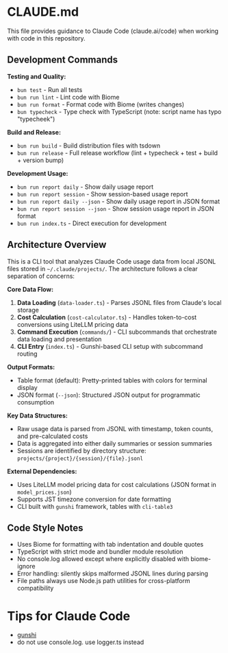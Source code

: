 # CLAUDE.md

This file provides guidance to Claude Code (claude.ai/code) when working with code in this repository.

## Development Commands

**Testing and Quality:**
- `bun test` - Run all tests
- `bun run lint` - Lint code with Biome
- `bun run format` - Format code with Biome (writes changes)
- `bun typecheck` - Type check with TypeScript (note: script name has typo "typecheek")

**Build and Release:**
- `bun run build` - Build distribution files with tsdown
- `bun run release` - Full release workflow (lint + typecheck + test + build + version bump)

**Development Usage:**
- `bun run report daily` - Show daily usage report
- `bun run report session` - Show session-based usage report
- `bun run report daily --json` - Show daily usage report in JSON format
- `bun run report session --json` - Show session usage report in JSON format
- `bun run index.ts` - Direct execution for development

## Architecture Overview

This is a CLI tool that analyzes Claude Code usage data from local JSONL files stored in `~/.claude/projects/`. The architecture follows a clear separation of concerns:

**Core Data Flow:**
1. **Data Loading** (`data-loader.ts`) - Parses JSONL files from Claude's local storage
2. **Cost Calculation** (`cost-calculator.ts`) - Handles token-to-cost conversions using LiteLLM pricing data
3. **Command Execution** (`commands/`) - CLI subcommands that orchestrate data loading and presentation
4. **CLI Entry** (`index.ts`) - Gunshi-based CLI setup with subcommand routing

**Output Formats:**
- Table format (default): Pretty-printed tables with colors for terminal display
- JSON format (`--json`): Structured JSON output for programmatic consumption

**Key Data Structures:**
- Raw usage data is parsed from JSONL with timestamp, token counts, and pre-calculated costs
- Data is aggregated into either daily summaries or session summaries
- Sessions are identified by directory structure: `projects/{project}/{session}/{file}.jsonl`

**External Dependencies:**
- Uses LiteLLM model pricing data for cost calculations (JSON format in `model_prices.json`)
- Supports JST timezone conversion for date formatting
- CLI built with `gunshi` framework, tables with `cli-table3`

## Code Style Notes

- Uses Biome for formatting with tab indentation and double quotes
- TypeScript with strict mode and bundler module resolution
- No console.log allowed except where explicitly disabled with biome-ignore
- Error handling: silently skips malformed JSONL lines during parsing
- File paths always use Node.js path utilities for cross-platform compatibility

# Tips for Claude Code
- [gunshi](https://gunshi.dev/llms-full.txt)
- do not use console.log. use logger.ts instead
